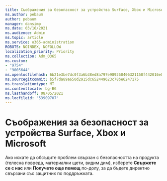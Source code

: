 ```yaml
---
title: Съображения за безопасност за устройства Surface, Xbox и Microsoft
ms.author: pebaum
author: pebaum
manager: dansimp
ms.date: 03/16/2021
ms.audience: Admin
ms.topic: article
ms.service: o365-administration
ROBOTS: NOINDEX, NOFOLLOW
localization_priority: Priority
ms.collection: Adm_O365
ms.custom:
- "9754"
- "9005644"
ms.openlocfilehash: 6b21e3be7dc0f3a6b38ed8a797e989260406321150f442016e885f6728ea63b7
ms.sourcegitcommit: b5f7da89a650d2915dc652449623c78be6247175
ms.translationtype: MT
ms.contentlocale: bg-BG
ms.lasthandoff: 08/05/2021
ms.locfileid: "53909707"
---
```

# <a name="surface-xbox-and-microsoft-devices-safety-concerns"></a>Съображения за безопасност за устройства Surface, Xbox и Microsoft

Ако искате да обсъдите проблем свързан с безопасността на продукта (телесна повреда, материални щети, видим дим), изберете **Свържете се с нас** или **Получете още помощ** по-долу, за да бъдете директно свързани със защитник по поддръжката.